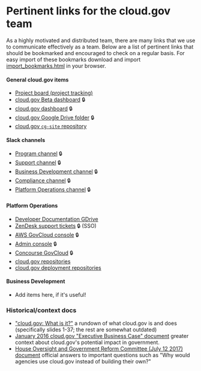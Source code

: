 # Pertinent links for the cloud.gov team

As a highly motivated and distributed team, there are many links that we use to
communicate effectively as a team. Below are a list of pertinent links that
should be bookmarked and encouraged to check on a regular basis.
For easy import of these bookmarks download and import [import_bookmarks.html](./import_bookmarks.html) in your browser. 

#### General cloud.gov items

- [Project board (project tracking)](https://github.com/orgs/cloud-gov/projects/2)
- [cloud.gov Beta dashboard](https://dashboard-beta.fr.cloud.gov/) :lock:
- [cloud.gov dashboard](https://dashboard.fr.cloud.gov/) :lock:
- [cloud.gov Google Drive folder][cg-drive-folder] :lock:
- [cloud.gov `cg-site` repository](https://github.com/cloud-gov/cg-site/)

#### Slack channels
- [Program channel][slack-program] :lock:
- [Support channel][slack-support] :lock:
- [Business Development channel][slack-business] :lock:
- [Compliance channel][slack-compliance] :lock:
- [Platform Operations channel][slack-platform] :lock:

#### Platform Operations

- [Developer Documentation GDrive](https://drive.google.com/drive/folders/1-JuCl9WmxjOMPNCUI49srHHuEtkA4BoE)
- [ZenDesk support tickets](https://cloud-gov.zendesk.com/agent/dashboard) :lock: (SSO)
- [AWS GovCloud console][aws-fr-console] :lock:
- [Admin console](https://admin.fr.cloud.gov/) :lock:
- [Concourse GovCloud](https://ci.fr.cloud.gov/) :lock:
- [cloud.gov repositories][github-cloud-gov-cg]
- [cloud.gov deployment repositories][github-cloud-gov-cg-deploy]

#### Business Development

- Add items here, if it's useful!

[slack-business]: https://gsa-tts.slack.com/channels/cg-business
[slack-compliance]: https://gsa-tts.slack.com/channels/cg-compliance
[slack-platform]: https://gsa-tts.slack.com/channels/cg-platform
[slack-program]: https://gsa-tts.slack.com/channels/cg-program
[slack-support]: https://gsa-tts.slack.com/channels/cg-support

[aws-fr-console]: https://signin.amazonaws-us-gov.com/?region=us-gov-west-1

[cg-dashboard]: https://dashboard.fr.cloud.gov/
[cg-drive-folder]: https://drive.google.com/drive/folders/0Bx6EvBXVDWwheUtVckVnOE1pRzA

[github-cloud-gov-cg]: https://github.com/search?utf8=✓&q=org%3Acloud-gov+cg-&type=Repositories&ref=searchresults
[github-cloud-gov-cg-deploy]: https://github.com/search?utf8=✓&q=org%3Acloud-gov+cg-deploy-&type=Repositories&ref=searchresults

### Historical/context docs

- ["cloud.gov: What is it?"](https://docs.google.com/presentation/d/1nCcti3dXG9TVGW3OqaWtnf96oXX8U8SBTM_WePFO_dg/edit#slide=id.p) a rundown of what cloud.gov is and does (specifically slides 1-37; the rest are somewhat outdated)
- [January 2016 cloud.gov "Executive Business Case" document](https://docs.google.com/document/d/138OcG0Lt6gr9J0wM0TzzPNyTROmYAwfLIDujtweiwGw/edit#) greater context about cloud.gov's potential impact in government.
- [House Oversight and Government Reform Committee (July 12 2017) document](https://docs.google.com/document/d/1kDJdaPw7DSBPSa-XH-YsQpJVOmRKSK8sAghNhPFpegE/edit) official answers to important questions such as "Why would agencies use cloud.gov instead of building their own?"
